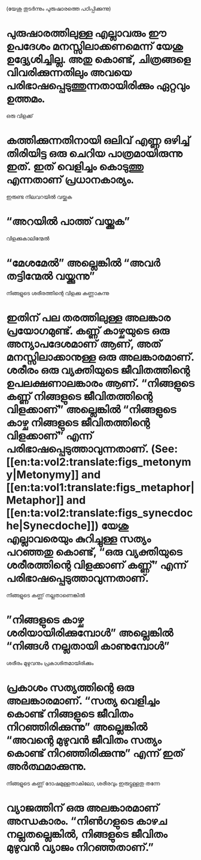 (യേശു തുടർന്നും പുരുഷാരത്തെ പഠിപ്പിക്കുന്നു)
# പുരുഷാരത്തിലുള്ള എല്ലാവരും ഈ ഉപദേശം മനസ്സിലാക്കണമെന്ന് യേശു ഉദ്ദ്യേശിച്ചില്ല. അതു കൊണ്ട്, ചിത്രങ്ങളെ വിവരിക്കുന്നതിലും അവയെ പരിഭാഷപ്പെടുത്തുന്നതായിരിക്കും ഏറ്റവും ഉത്തമം.
ഒരു വിളക്ക്
# കത്തിക്കുന്നതിനായി ഒലിവ് എണ്ണ ഒഴിച്ച് തിരിയിട്ട ഒരു ചെറിയ പാത്രമായിരുന്നു ഇത്. ഇത് വെളിച്ചം കൊടുത്തു എന്നതാണ് പ്രധാനകാര്യം.
ഇരുണ്ട നിലവറയിൽ വയ്ക്കുക
# “അറയിൽ പാത്ത് വയ്ക്കുക”
വിളക്കുകാലിന്മേൽ
# “മേശമേൽ” അല്ലെങ്കിൽ “അവർ തട്ടിന്മേൽ വയ്ക്കുന്നു”
നിങ്ങളുടെ ശരീരത്തിന്റെ വിളക്കു കണ്ണാകുന്നു
# ഇതിന് പല തരത്തിലുള്ള അലങ്കാര പ്രയോഗമുണ്ട്. കണ്ണ് കാഴ്ചയുടെ ഒരു അന്യാപദേശമാണ് ആണ്, അത് മനസ്സിലാക്കാനുള്ള ഒരു അലങ്കാരമാണ്. ശരീരം ഒരു വ്യക്തിയുടെ ജീവിതത്തിന്റെ ഉപലക്ഷണാലങ്കാരം ആണ്. “നിങ്ങളുടെ കണ്ണ് നിങ്ങളുടെ ജീവിതത്തിന്റെ വിളക്കാണ്” അല്ലെങ്കിൽ “നിങ്ങളുടെ കാഴ്ച നിങ്ങളുടെ ജീവിതത്തിന്റെ വിളക്കാണ്” എന്ന് പരിഭാഷപ്പെടുത്താവുന്നതാണ്. (See: \[\[en:ta:vol2:translate:figs_metonymy|Metonymy]] and \[\[en:ta:vol1:translate:figs_metaphor|Metaphor]] and \[\[en:ta:vol2:translate:figs_synecdoche|Synecdoche]]) യേശു എല്ലാവരെയും കുറിച്ചുള്ള സത്യം പറഞ്ഞതു കൊണ്ട്, “ഒരു വ്യക്തിയുടെ ശരീരത്തിന്റെ വിളക്കാണ് കണ്ണ്” എന്ന് പരിഭാഷപ്പെടുത്താവുന്നതാണ്.
നിങ്ങളുടെ കണ്ണ് നല്ലതാണെങ്കിൽ
# ”നിങ്ങളുടെ കാഴ്ച ശരിയായിരിക്കുമ്പോൾ” അല്ലെങ്കിൽ “നിങ്ങൾ നല്ലതായി കാണുമ്പോൾ” 
ശരീരം മുഴുവനും പ്രകാശിതമായിരിക്കും
# പ്രകാശം സത്യത്തിന്റെ ഒരു അലങ്കാരമാണ്. “സത്യ വെളിച്ചം കൊണ്ട് നിങ്ങളുടെ ജീവിതം നിറഞ്ഞിരിക്കുന്നു” അല്ലെങ്കിൽ “അവന്റെ മുഴുവൻ ജീവിതം സത്യം കൊണ്ട് നിറഞ്ഞിരിക്കുന്നു” എന്ന് ഇത് അർത്ഥമാക്കുന്നു.
നിങ്ങളുടെ കണ്ണ് ദോഷമുള്ളതാകിലോ, ശരീരവും ഇരുട്ടുള്ളതു തന്നേ
# വ്യാജത്തിന് ഒരു അലങ്കാരമാണ് അന്ധകാരം. “നിൺഗളുടെ കാഴച നല്ലതല്ലെങ്കിൽ, നിങ്ങളുടെ ജീവിതം മുഴുവൻ വ്യാജം നിറഞ്ഞതാണ്.”

